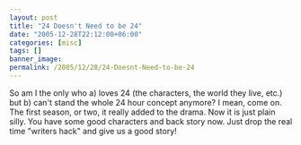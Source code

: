 ```yaml
---
layout: post
title: "24 Doesn't Need to be 24"
date: "2005-12-28T22:12:00+06:00"
categories: [misc]
tags: []
banner_image: 
permalink: /2005/12/28/24-Doesnt-Need-to-be-24
---
```


So am I the only who a) loves 24 (the characters, the world they live, etc.) but b) can't stand the whole 24 hour concept anymore? I mean, come on. The first season, or two, it really added to the drama. Now it is just plain silly. You have some good characters and back story now. Just drop the real time "writers hack" and give us a good story!